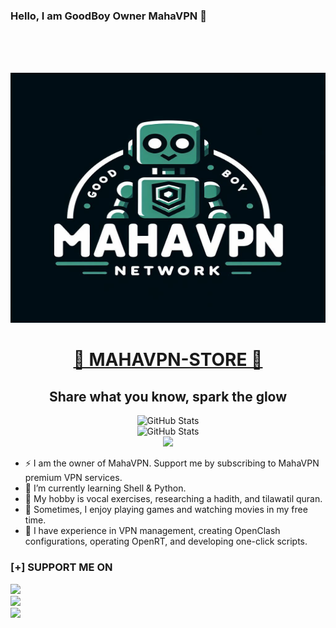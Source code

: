 ### Hello, I am GoodBoy Owner MahaVPN  👋
<br>
<br>
<br>
<p align="center">
    <img src="https://raw.githubusercontent.com/GboyGud/mahavpn/main/images/banner.jpg?sanitize=true"
        height="400" width="600">
    
<h1 align="center"><u>🚀 MAHAVPN-STORE 🚀</u></h1>

<h2 align="center">Share what you know, spark the glow</h2>

<div align="center">
  <img src="https://kasroudra-stats-card.onrender.com/user?user=GboyGud&theme=radical&layout=compact" alt="GitHub Stats">
</div>
<div align="center">
  <img src="https://github-readme-stats.vercel.app/api?username=GboyGud&show_icons=true&include_all_commits=true&theme=radical&hide_title=true" alt="GitHub Stats">
</div>
<div align="center">
    <img src="https://kasroudra-stats-card.onrender.com/lang?user=GboyGud&theme=onedark&type=donut">
</div>

- ⚡ I am the owner of MahaVPN. Support me by subscribing to MahaVPN premium VPN services.
- 🔭 I’m currently learning Shell & Python.
- 🌱 My hobby is vocal exercises, researching a hadith, and tilawatil quran.
- 👯 Sometimes, I enjoy playing games and watching movies in my free time.
- 🤔 I have experience in VPN management, creating OpenClash configurations, operating OpenRT, and developing one-click scripts.
  
### [+] SUPPORT ME ON
<div>
  <a href="https://t.me/MahaVPN_Channel/169" target="_blank"><img src="https://img.shields.io/badge/Price%20list%20VPN%20Premium%20MahaVPN-ff4444"></a>
</div>
<div>
  <a href="https://t.me/AfthonPc" target="_blank"><img src="https://img.shields.io/badge/Telegram-@AfthonPc-blue?style=for-the-badge&logo=telegram"></a>
</div>
<div>
  <a href="https://t.me/MahaVPN_Publicgroup" target="_blank"><img src="https://img.shields.io/badge/Grup_Publik-@MahaVPN_Publicgroup-blue?style=for-the-badge&logo=telegram"></a>
</div>

